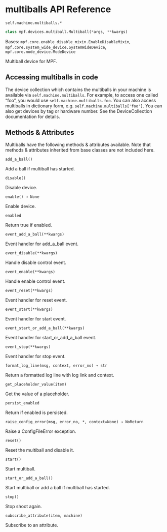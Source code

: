 # multiballs API Reference

`self.machine.multiballs.*`

``` python
class mpf.devices.multiball.Multiball(*args, **kwargs)
```

Bases: `mpf.core.enable_disable_mixin.EnableDisableMixin`, `mpf.core.system_wide_device.SystemWideDevice`, `mpf.core.mode_device.ModeDevice`

Multiball device for MPF.

## Accessing multiballs in code

The device collection which contains the multiballs in your machine is available via `self.machine.multiballs`. For example, to access one called “foo”, you would use `self.machine.multiballs.foo`. You can also access multiballs in dictionary form, e.g. `self.machine.multiballs['foo']`. You can also get devices by tag or hardware number. See the DeviceCollection documentation for details.

## Methods & Attributes

Multiballs have the following methods & attributes available. Note that methods & attributes inherited from base classes are not included here.

`add_a_ball()`

Add a ball if multiball has started.

`disable()`

Disable device.

`enable() → None`

Enable device.

`enabled`

Return true if enabled.

`event_add_a_ball(**kwargs)`

Event handler for add_a_ball event.

`event_disable(**kwargs)`

Handle disable control event.

`event_enable(**kwargs)`

Handle enable control event.

`event_reset(**kwargs)`

Event handler for reset event.

`event_start(**kwargs)`

Event handler for start event.

`event_start_or_add_a_ball(**kwargs)`

Event handler for start_or_add_a_ball event.

`event_stop(**kwargs)`

Event handler for stop event.

`format_log_line(msg, context, error_no) → str`

Return a formatted log line with log link and context.

`get_placeholder_value(item)`

Get the value of a placeholder.

`persist_enabled`

Return if enabled is persisted.

`raise_config_error(msg, error_no, *, context=None) → NoReturn`

Raise a ConfigFileError exception.

`reset()`

Reset the multiball and disable it.

`start()`

Start multiball.

`start_or_add_a_ball()`

Start multiball or add a ball if multiball has started.

`stop()`

Stop shoot again.

`subscribe_attribute(item, machine)`

Subscribe to an attribute.
